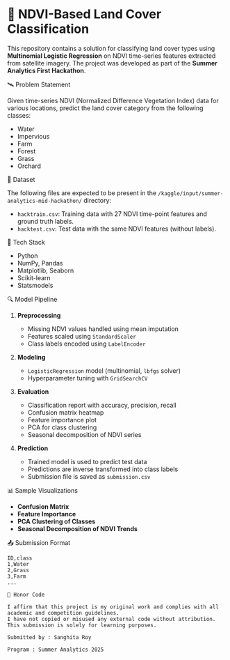 # 🌿 NDVI-Based Land Cover Classification

This repository contains a solution for classifying land cover types using **Multinomial Logistic Regression** on NDVI time-series features extracted from satellite imagery. The project was developed as part of the **Summer Analytics First Hackathon**.

🛰️ Problem Statement

Given time-series NDVI (Normalized Difference Vegetation Index) data for various locations, predict the land cover category from the following classes:
- Water
- Impervious
- Farm
- Forest
- Grass
- Orchard

📁 Dataset

The following files are expected to be present in the `/kaggle/input/summer-analytics-mid-hackathon/` directory:
- `hacktrain.csv`: Training data with 27 NDVI time-point features and ground truth labels.
- `hacktest.csv`: Test data with the same NDVI features (without labels).

🧰 Tech Stack

- Python
- NumPy, Pandas
- Matplotlib, Seaborn
- Scikit-learn
- Statsmodels

🔍 Model Pipeline

1. **Preprocessing**
   - Missing NDVI values handled using mean imputation
   - Features scaled using `StandardScaler`
   - Class labels encoded using `LabelEncoder`

2. **Modeling**
   - `LogisticRegression` model (multinomial, `lbfgs` solver)
   - Hyperparameter tuning with `GridSearchCV`

3. **Evaluation**
   - Classification report with accuracy, precision, recall
   - Confusion matrix heatmap
   - Feature importance plot
   - PCA for class clustering
   - Seasonal decomposition of NDVI series

4. **Prediction**
   - Trained model is used to predict test data
   - Predictions are inverse transformed into class labels
   - Submission file is saved as `submission.csv`

📊 Sample Visualizations

- **Confusion Matrix**
- **Feature Importance**
- **PCA Clustering of Classes**
- **Seasonal Decomposition of NDVI Trends**

📤 Submission Format

```csv
ID,class
1,Water
2,Grass
3,Farm
...

📜 Honor Code

I affirm that this project is my original work and complies with all academic and competition guidelines.  
I have not copied or misused any external code without attribution. This submission is solely for learning purposes.

Submitted by : Sanghita Roy

Program : Summer Analytics 2025
